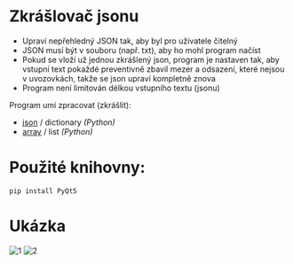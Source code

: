 # Zkrášlovač jsonu

- Upraví nepřehledný JSON tak, aby byl pro uživatele čitelný
- JSON musí být v souboru (např. txt), aby ho mohl program načíst
- Pokud se vloží už jednou zkrášlený json, program je nastaven tak, aby vstupní text pokaždé preventivně zbavil mezer a odsazení, které nejsou v uvozovkách, takže se json upraví kompletně znova
- Program není limitován délkou vstupního textu (jsonu)

Program umí zpracovat (zkrášlit):
- [json](https://cs.wikipedia.org/wiki/JavaScript_Object_Notation) / dictionary *(Python)*
- [array](https://cs.wikipedia.org/wiki/Pole_(datov%C3%A1_struktura)) / list *(Python)*

# Použité knihovny:
```
pip install PyQt5

```
# Ukázka
![1](https://user-images.githubusercontent.com/82058894/173231020-dc5c90a5-03ca-462c-b82e-b30b7227237e.jpg)
![2](https://user-images.githubusercontent.com/82058894/173231023-ed5b686a-e764-4b4e-aead-6feb33bd33e6.jpg)
